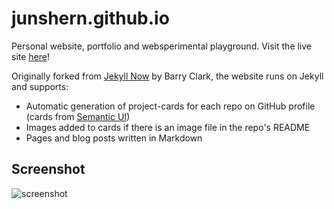 # junshern.github.io

Personal website, portfolio and websperimental playground. Visit the live site [here](https://junshern.github.io/)!

Originally forked from [Jekyll Now](https://github.com/barryclark/jekyll-now) by Barry Clark, the website runs on Jekyll and supports:
- Automatic generation of project-cards for each repo on GitHub profile (cards from [Semantic UI](http://semantic-ui.com/))
- Images added to cards if there is an image file in the repo's README
- Pages and blog posts written in Markdown

## Screenshot

![screenshot](https://raw.githubusercontent.com/JunShern/junshern.github.io/master/images/website_screenshot.PNG)

